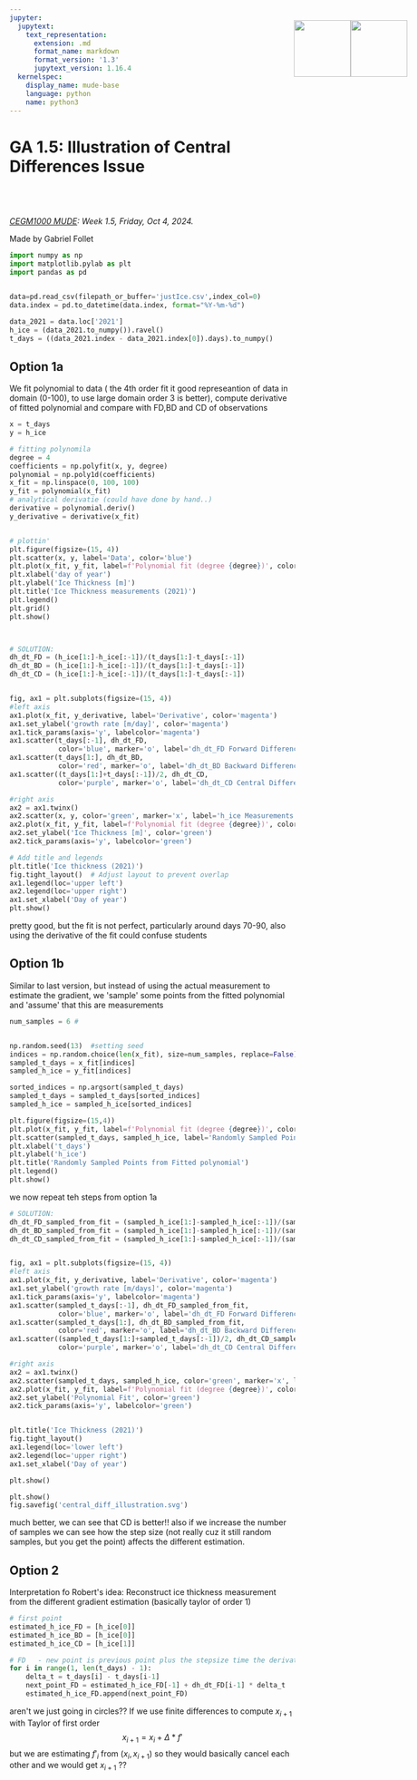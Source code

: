 ```yaml
---
jupyter:
  jupytext:
    text_representation:
      extension: .md
      format_name: markdown
      format_version: '1.3'
      jupytext_version: 1.16.4
  kernelspec:
    display_name: mude-base
    language: python
    name: python3
---
```


# GA 1.5: Illustration of Central Differences Issue

<h1 style="position: absolute; display: flex; flex-grow: 0; flex-shrink: 0; flex-direction: row-reverse; top: 90px;right: 30px; margin: 0; border: 0">
    <style>
        .markdown {width:100%; position: relative}
        article { position: relative }
    </style>
    <img src="https://gitlab.tudelft.nl/mude/public/-/raw/main/tu-logo/TU_P1_full-color.png" style="width:100px" />
    <img src="https://gitlab.tudelft.nl/mude/public/-/raw/main/mude-logo/MUDE_Logo-small.png" style="width:100px" />
</h1>
<h2 style="height: 25px">
</h2>

*[CEGM1000 MUDE](http://mude.citg.tudelft.nl/): Week 1.5, Friday, Oct 4, 2024.*

Made by Gabriel Follet




```python
import numpy as np
import matplotlib.pylab as plt
import pandas as pd


data=pd.read_csv(filepath_or_buffer='justIce.csv',index_col=0)
data.index = pd.to_datetime(data.index, format="%Y-%m-%d")

data_2021 = data.loc['2021']
h_ice = (data_2021.to_numpy()).ravel()
t_days = ((data_2021.index - data_2021.index[0]).days).to_numpy()

```

## Option 1a
We fit polynomial to data ( the  4th order fit it good represeantion of data in domain (0-100), to use large domain order 3 is better), compute derivative of fitted polynomial and compare with FD,BD and CD of observations

```python
x = t_days
y = h_ice

# fitting polynomila
degree = 4
coefficients = np.polyfit(x, y, degree)
polynomial = np.poly1d(coefficients)
x_fit = np.linspace(0, 100, 100)
y_fit = polynomial(x_fit)
# analytical derivatie (could have done by hand..)
derivative = polynomial.deriv()
y_derivative = derivative(x_fit)


# plottin'
plt.figure(figsize=(15, 4))
plt.scatter(x, y, label='Data', color='blue')
plt.plot(x_fit, y_fit, label=f'Polynomial fit (degree {degree})', color='red')
plt.xlabel('day of year')
plt.ylabel('Ice Thickness [m]')
plt.title('Ice Thickness measurements (2021)')
plt.legend()
plt.grid()
plt.show()
```

```python


# SOLUTION:
dh_dt_FD = (h_ice[1:]-h_ice[:-1])/(t_days[1:]-t_days[:-1]) 
dh_dt_BD = (h_ice[1:]-h_ice[:-1])/(t_days[1:]-t_days[:-1]) 
dh_dt_CD = (h_ice[1:]-h_ice[:-1])/(t_days[1:]-t_days[:-1]) 
```

```python

fig, ax1 = plt.subplots(figsize=(15, 4))
#left axis
ax1.plot(x_fit, y_derivative, label='Derivative', color='magenta')
ax1.set_ylabel('growth rate [m/day]', color='magenta')
ax1.tick_params(axis='y', labelcolor='magenta')
ax1.scatter(t_days[:-1], dh_dt_FD,
            color='blue', marker='o', label='dh_dt_FD Forward Difference')
ax1.scatter(t_days[1:], dh_dt_BD,
            color='red', marker='o', label='dh_dt_BD Backward Difference')
ax1.scatter((t_days[1:]+t_days[:-1])/2, dh_dt_CD,
            color='purple', marker='o', label='dh_dt_CD Central Difference')

#right axis
ax2 = ax1.twinx()
ax2.scatter(x, y, color='green', marker='x', label='h_ice Measurements')
ax2.plot(x_fit, y_fit, label=f'Polynomial fit (degree {degree})', color='green',linestyle='--',alpha=0.5)
ax2.set_ylabel('Ice Thickness [m]', color='green')
ax2.tick_params(axis='y', labelcolor='green')

# Add title and legends
plt.title('Ice thickness (2021)')
fig.tight_layout()  # Adjust layout to prevent overlap
ax1.legend(loc='upper left')
ax2.legend(loc='upper right')
ax1.set_xlabel('Day of year')
plt.show()


```

pretty good, but the fit is not perfect, particularly around days 70-90, also using the derivative of the fit could confuse students


## Option 1b
Similar to last version, but instead of using the actual measurement to estimate the gradient, we 'sample' some points from the fitted polynomial and 'assume' that this are measurements

```python
num_samples = 6 # 


np.random.seed(13)  #setting seed
indices = np.random.choice(len(x_fit), size=num_samples, replace=False)
sampled_t_days = x_fit[indices]
sampled_h_ice = y_fit[indices]

sorted_indices = np.argsort(sampled_t_days)
sampled_t_days = sampled_t_days[sorted_indices]
sampled_h_ice = sampled_h_ice[sorted_indices]

plt.figure(figsize=(15,4))
plt.plot(x_fit, y_fit, label=f'Polynomial fit (degree {degree})', color='grey',linestyle='--',alpha=0.5)
plt.scatter(sampled_t_days, sampled_h_ice, label='Randomly Sampled Points', color='blue')
plt.xlabel('t_days')
plt.ylabel('h_ice')
plt.title('Randomly Sampled Points from Fitted polynomial')
plt.legend()
plt.show()

```

we now repeat teh steps  from  option 1a

```python
# SOLUTION:
dh_dt_FD_sampled_from_fit = (sampled_h_ice[1:]-sampled_h_ice[:-1])/(sampled_t_days[1:]-sampled_t_days[:-1]) 
dh_dt_BD_sampled_from_fit = (sampled_h_ice[1:]-sampled_h_ice[:-1])/(sampled_t_days[1:]-sampled_t_days[:-1]) 
dh_dt_CD_sampled_from_fit = (sampled_h_ice[1:]-sampled_h_ice[:-1])/(sampled_t_days[1:]-sampled_t_days[:-1]) 
```

```python

fig, ax1 = plt.subplots(figsize=(15, 4))
#left axis
ax1.plot(x_fit, y_derivative, label='Derivative', color='magenta')
ax1.set_ylabel('growth rate [m/days]', color='magenta')
ax1.tick_params(axis='y', labelcolor='magenta')
ax1.scatter(sampled_t_days[:-1], dh_dt_FD_sampled_from_fit,
            color='blue', marker='o', label='dh_dt_FD Forward Difference')
ax1.scatter(sampled_t_days[1:], dh_dt_BD_sampled_from_fit,
            color='red', marker='o', label='dh_dt_BD Backward Difference')
ax1.scatter((sampled_t_days[1:]+sampled_t_days[:-1])/2, dh_dt_CD_sampled_from_fit,
            color='purple', marker='o', label='dh_dt_CD Central Difference')

#right axis
ax2 = ax1.twinx()
ax2.scatter(sampled_t_days, sampled_h_ice, color='green', marker='x', label='ice measurements*')
ax2.plot(x_fit, y_fit, label=f'Polynomial fit (degree {degree})', color='green',linestyle='--',alpha=0.5)
ax2.set_ylabel('Polynomial Fit', color='green')
ax2.tick_params(axis='y', labelcolor='green')


plt.title('Ice Thickness (2021)')
fig.tight_layout()  
ax1.legend(loc='lower left')
ax2.legend(loc='upper right')
ax1.set_xlabel('Day of year')

plt.show()

plt.show()
fig.savefig('central_diff_illustration.svg')
```

much better, we can see that CD is better!! also if we increase the number of samples we can see how the step size (not really cuz it still random samples, but you get the point) affects the different estimation.


## Option 2 
Interpretation fo Robert's idea: Reconstruct ice thickness measurement from the  different gradient estimation (basically taylor of order 1)

```python
# first point
estimated_h_ice_FD = [h_ice[0]]  
estimated_h_ice_BD = [h_ice[0]]  
estimated_h_ice_CD = [h_ice[1]]  

# FD   - new point is previous point plus the stepsize time the derivative at that point
for i in range(1, len(t_days) - 1):
    delta_t = t_days[i] - t_days[i-1]
    next_point_FD = estimated_h_ice_FD[-1] + dh_dt_FD[i-1] * delta_t
    estimated_h_ice_FD.append(next_point_FD)


```

aren't we just going in circles?? If we use finite differences to compute $x_{i+1}$  with Taylor of first order$$x_{i+1}=x_i+\Delta*f'$$ but we are estimating $f'_i$ from 
$(x_i,x_{i+1})$
 so they would basically cancel each other and we would get $x_{i+1}$ ??



